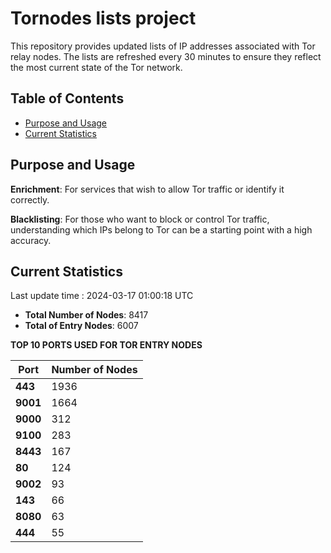 # Tornodes lists project

This repository provides updated lists of IP addresses associated with Tor relay nodes. The lists are refreshed every 30 minutes to ensure they reflect the most current state of the Tor network.

## Table of Contents

- [Purpose and Usage](#purpose-and-usage)
- [Current Statistics](#current-statistics)


## Purpose and Usage

**Enrichment**: For services that wish to allow Tor traffic or identify it correctly.

**Blacklisting**: For those who want to block or control Tor traffic, understanding which IPs belong to Tor can be a starting point with a high accuracy.

## Current Statistics

Last update time : 2024-03-17 01:00:18 UTC

- **Total Number of Nodes**: 8417
- **Total of Entry Nodes**: 6007

**TOP 10 PORTS USED FOR TOR ENTRY NODES**

| **Port** | **Number of Nodes** |
|------|-----------------|
| **443**   | 1936  |
| **9001**   | 1664  |
| **9000**   | 312  |
| **9100**   | 283  |
| **8443**   | 167  |
| **80**   | 124  |
| **9002**   | 93  |
| **143**   | 66  |
| **8080**   | 63  |
| **444**   | 55  |

